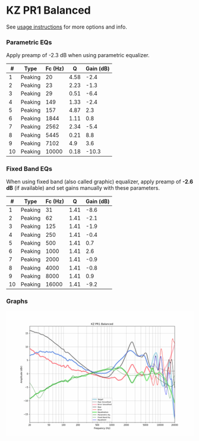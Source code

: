 # KZ PR1 Balanced
See [usage instructions](https://github.com/jaakkopasanen/AutoEq#usage) for more options and info.

### Parametric EQs
Apply preamp of -2.3 dB when using parametric equalizer.

|   # | Type    |   Fc (Hz) |    Q |   Gain (dB) |
|-----|---------|-----------|------|-------------|
|   1 | Peaking |        20 | 4.58 |        -2.4 |
|   2 | Peaking |        23 | 2.23 |        -1.3 |
|   3 | Peaking |        29 | 0.51 |        -6.4 |
|   4 | Peaking |       149 | 1.33 |        -2.4 |
|   5 | Peaking |       157 | 4.87 |         2.3 |
|   6 | Peaking |      1844 | 1.11 |         0.8 |
|   7 | Peaking |      2562 | 2.34 |        -5.4 |
|   8 | Peaking |      5445 | 0.21 |         8.8 |
|   9 | Peaking |      7102 | 4.9  |         3.6 |
|  10 | Peaking |     10000 | 0.18 |       -10.3 |

### Fixed Band EQs
When using fixed band (also called graphic) equalizer, apply preamp of **-2.6 dB** (if available) and set gains manually with these parameters.

|   # | Type    |   Fc (Hz) |    Q |   Gain (dB) |
|-----|---------|-----------|------|-------------|
|   1 | Peaking |        31 | 1.41 |        -8.6 |
|   2 | Peaking |        62 | 1.41 |        -2.1 |
|   3 | Peaking |       125 | 1.41 |        -1.9 |
|   4 | Peaking |       250 | 1.41 |        -0.4 |
|   5 | Peaking |       500 | 1.41 |         0.7 |
|   6 | Peaking |      1000 | 1.41 |         2.6 |
|   7 | Peaking |      2000 | 1.41 |        -0.9 |
|   8 | Peaking |      4000 | 1.41 |        -0.8 |
|   9 | Peaking |      8000 | 1.41 |         0.9 |
|  10 | Peaking |     16000 | 1.41 |        -9.2 |

### Graphs
![](./KZ%20PR1%20Balanced.png)
